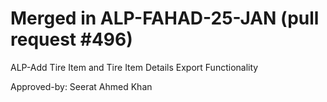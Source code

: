 # Merged in ALP-FAHAD-25-JAN (pull request #496)

ALP-Add Tire Item and Tire Item Details Export Functionality

Approved-by: Seerat Ahmed Khan
